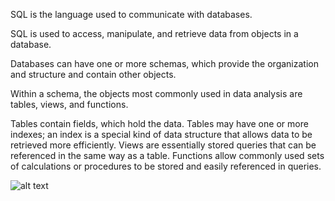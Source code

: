 SQL is the language used to communicate with databases. 

SQL is used to access, manipulate, and retrieve data from objects in a database. 

Databases can have one or more schemas, which provide the organization and structure and contain other objects.

Within a schema, the objects most commonly used in data analysis are tables, views, and functions.

Tables contain fields, which hold the data. 
  Tables may have one or more indexes; an index is a special kind of data structure that allows data to be retrieved more efficiently. 
  Views are essentially stored queries that can be referenced in the same way as a table. 
  Functions allow commonly used sets of calculations or procedures to be stored and easily referenced in queries. 
  
  ![alt text](https://github.com/hru003/LeetCodechallenges/blob/SQL/Overview_of_DB_and_Objects.jpg?raw=true)
